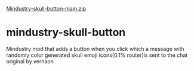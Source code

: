 [Mindustry-skull-button-main.zip](https://github.com/Xaocsoul/Mindustry-skull-button/files/11300162/Mindustry-skull-button-main.zip)
# mindustry-skull-button
Mindustry mod that adds a button when you click which a message with randomly color generated skull emoji icons(0.1% router)is sent to the chat
original by vernaon
